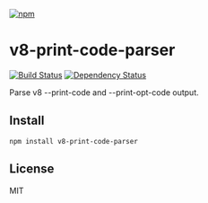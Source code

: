 [![npm](https://nodei.co/npm/v8-print-code-parser.png)](https://nodei.co/npm/v8-print-code-parser/)

# v8-print-code-parser

[![Build Status][travis-badge]][travis] [![Dependency Status][david-badge]][david]

Parse v8 --print-code and --print-opt-code output.

[travis]: https://travis-ci.org/eush77/v8-print-code-parser
[travis-badge]: https://travis-ci.org/eush77/v8-print-code-parser.svg
[david]: https://david-dm.org/eush77/v8-print-code-parser
[david-badge]: https://david-dm.org/eush77/v8-print-code-parser.png

## Install

```
npm install v8-print-code-parser
```

## License

MIT
